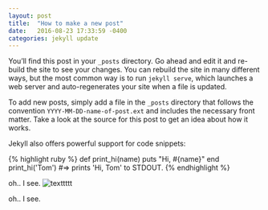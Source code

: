 ```yaml
---
layout: post
title:  "How to make a new post"
date:   2016-08-23 17:33:59 -0400
categories: jekyll update
---
```

You’ll find this post in your `_posts` directory. Go ahead and edit it and re-build the site to see your changes. You can rebuild the site in many different ways, but the most common way is to run `jekyll serve`, which launches a web server and auto-regenerates your site when a file is updated.

To add new posts, simply add a file in the `_posts` directory that follows the convention `YYYY-MM-DD-name-of-post.ext` and includes the necessary front matter. Take a look at the source for this post to get an idea about how it works.

Jekyll also offers powerful support for code snippets:

{% highlight ruby %}
def print_hi(name)
  puts "Hi, #{name}"
end
print_hi('Tom')
#=> prints 'Hi, Tom' to STDOUT.
{% endhighlight %}

oh.. I see.
![texttttt](https://lh3.googleusercontent.com/hvkyGwPtC2xcqkxnzhxyD9GCLhV_Th48Ekg_-a_tfMqRcHjRMFob0SJknyANA3pGxZt0y1Cg9EeWYSKzO13MVtGP6xZ0tuM5Mxovgj_IUP-wTHOTf2xteWDHfUbjcOjBPO5LehytLcSl0ET1MutpXTaLvMDTgQVtcU_MQde4L3MSukJnbyOGUWESYPNrGdojNkSp8b7fGqbEbw0uk7rO_5v4nl09utC-GWdGajhny6_oIIkvhPgzBDYnhjlH0tBPkenyWowB0EyBNDT9WLx9fHei4PyKsW5tAV02wwQoHw2oW7_mMDNJhMWF7AA50XnLaJHcr9MOu1KqWVDEaURBCJinb-EuYc1IlV0ZOFSGivzJWIJE2uCUY0ht8TQ9QgqN7Gh7xEjRa1gJjYB8IlNYdY9L5qnh9hhGIEXnInzguCmd8hysCIyiCgQad1EuUoKbmcV0amL8q4QTokfi-3rsxdxHdxAg8l4OeHWd4GaKHab0DuiCO-Yy5beEdmJQtle5PrksQsvFMsfGd61YP14macT842s56cGfBUd4GeesOPYeD22EXGFiFpcVx9AUKYE7rT-cpc7iuw3cMjkxJG7CxS2r1Od9-oqeR6rf3Kgh6IvA2TOI=w1904-h1426-no)

oh.. I see.
